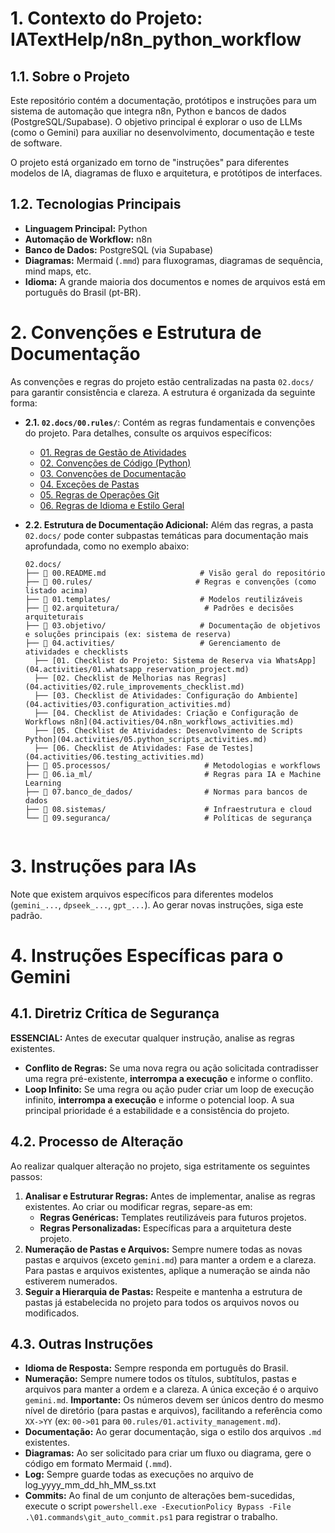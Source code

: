 # 1. Contexto do Projeto: IATextHelp/n8n_python_workflow

## 1.1. Sobre o Projeto

Este repositório contém a documentação, protótipos e instruções para um sistema de automação que integra n8n, Python e bancos de dados (PostgreSQL/Supabase). O objetivo principal é explorar o uso de LLMs (como o Gemini) para auxiliar no desenvolvimento, documentação e teste de software.

O projeto está organizado em torno de "instruções" para diferentes modelos de IA, diagramas de fluxo e arquitetura, e protótipos de interfaces.

## 1.2. Tecnologias Principais

- **Linguagem Principal:** Python
- **Automação de Workflow:** n8n
- **Banco de Dados:** PostgreSQL (via Supabase)
- **Diagramas:** Mermaid (`.mmd`) para fluxogramas, diagramas de sequência, mind maps, etc.
- **Idioma:** A grande maioria dos documentos e nomes de arquivos está em português do Brasil (pt-BR).

# 2. Convenções e Estrutura de Documentação

As convenções e regras do projeto estão centralizadas na pasta `02.docs/` para garantir consistência e clareza. A estrutura é organizada da seguinte forma:

- **2.1. `02.docs/00.rules/`**: Contém as regras fundamentais e convenções do projeto. Para detalhes, consulte os arquivos específicos:
  - [01. Regras de Gestão de Atividades](00.rules/01.activity_management.md)
  - [02. Convenções de Código (Python)](00.rules/02.coding_conventions.md)
  - [03. Convenções de Documentação](00.rules/03.documentation_conventions.md)
  - [04. Exceções de Pastas](00.rules/04.folder_exceptions.md)
  - [05. Regras de Operações Git](00.rules/05.git_operations.md)
  - [06. Regras de Idioma e Estilo Geral](00.rules/06.language_and_style.md)

- **2.2. Estrutura de Documentação Adicional:** Além das regras, a pasta `02.docs/` pode conter subpastas temáticas para documentação mais aprofundada, como no exemplo abaixo:
  ```
  02.docs/
  ├── 📄 00.README.md                     # Visão geral do repositório
  ├── 📂 00.rules/                       # Regras e convenções (como listado acima)
  ├── 📂 01.templates/                    # Modelos reutilizáveis
  ├── 📂 02.arquitetura/                   # Padrões e decisões arquiteturais
  ├── 📂 03.objetivo/                     # Documentação de objetivos e soluções principais (ex: sistema de reserva)
  ├── 📂 04.activities/                   # Gerenciamento de atividades e checklists
    ├── [01. Checklist do Projeto: Sistema de Reserva via WhatsApp](04.activities/01.whatsapp_reservation_project.md)
    ├── [02. Checklist de Melhorias nas Regras](04.activities/02.rule_improvements_checklist.md)
    ├── [03. Checklist de Atividades: Configuração do Ambiente](04.activities/03.configuration_activities.md)
    ├── [04. Checklist de Atividades: Criação e Configuração de Workflows n8n](04.activities/04.n8n_workflows_activities.md)
    ├── [05. Checklist de Atividades: Desenvolvimento de Scripts Python](04.activities/05.python_scripts_activities.md)
    ├── [06. Checklist de Atividades: Fase de Testes](04.activities/06.testing_activities.md)
  ├── 📂 05.processos/                     # Metodologias e workflows
  ├── 📂 06.ia_ml/                         # Regras para IA e Machine Learning
  ├── 📂 07.banco_de_dados/                # Normas para bancos de dados
  ├── 📂 08.sistemas/                      # Infraestrutura e cloud
  └── 📂 09.seguranca/                     # Políticas de segurança
  ```
  ```

# 3. Instruções para IAs

Note que existem arquivos específicos para diferentes modelos (`gemini_...`, `dpseek_...`, `gpt_...`). Ao gerar novas instruções, siga este padrão.

# 4. Instruções Específicas para o Gemini

## 4.1. Diretriz Crítica de Segurança
**ESSENCIAL:** Antes de executar qualquer instrução, analise as regras existentes.
- **Conflito de Regras:** Se uma nova regra ou ação solicitada contradisser uma regra pré-existente, **interrompa a execução** e informe o conflito.
- **Loop Infinito:** Se uma regra ou ação puder criar um loop de execução infinito, **interrompa a execução** e informe o potencial loop.
A sua principal prioridade é a estabilidade e a consistência do projeto.

## 4.2. Processo de Alteração
Ao realizar qualquer alteração no projeto, siga estritamente os seguintes passos:
1.  **Analisar e Estruturar Regras:** Antes de implementar, analise as regras existentes. Ao criar ou modificar regras, separe-as em:
    *   **Regras Genéricas:** Templates reutilizáveis para futuros projetos.
    *   **Regras Personalizadas:** Específicas para a arquitetura deste projeto.
2.  **Numeração de Pastas e Arquivos:** Sempre numere todas as novas pastas e arquivos (exceto `gemini.md`) para manter a ordem e a clareza. Para pastas e arquivos existentes, aplique a numeração se ainda não estiverem numerados.
3.  **Seguir a Hierarquia de Pastas:** Respeite e mantenha a estrutura de pastas já estabelecida no projeto para todos os arquivos novos ou modificados.

## 4.3. Outras Instruções
- **Idioma de Resposta:** Sempre responda em português do Brasil.
- **Numeração:** Sempre numere todos os títulos, subtítulos, pastas e arquivos para manter a ordem e a clareza. A única exceção é o arquivo `gemini.md`. **Importante:** Os números devem ser únicos dentro do mesmo nível de diretório (para pastas e arquivos), facilitando a referência como `XX->YY` (ex: `00->01` para `00.rules/01.activity_management.md`).
- **Documentação:** Ao gerar documentação, siga o estilo dos arquivos `.md` existentes.
- **Diagramas:** Ao ser solicitado para criar um fluxo ou diagrama, gere o código em formato Mermaid (`.mmd`).
- **Log:** Sempre guarde todas as execuções no arquivo de log_yyyy_mm_dd_hh_MM_ss.txt
- **Commits:** Ao final de um conjunto de alterações bem-sucedidas, execute o script `powershell.exe -ExecutionPolicy Bypass -File .\01.commands\git_auto_commit.ps1` para registrar o trabalho.
